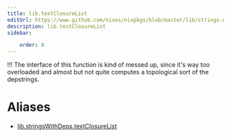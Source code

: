 ```yaml
---
title: lib.textClosureList
editUrl: https://www.github.com/nixos/nixpkgs/blob/master/lib/strings-with-deps.nix#L61C21
description: lib.textClosureList
sidebar:

    order: 8
---
```


!!! The interface of this function is kind of messed up, since
it's way too overloaded and almost but not quite computes a
topological sort of the depstrings.


# Aliases

- [lib.stringsWithDeps.textClosureList](reference/lib/stringsWithDeps/lib-stringsWithDeps-textClosureList)



